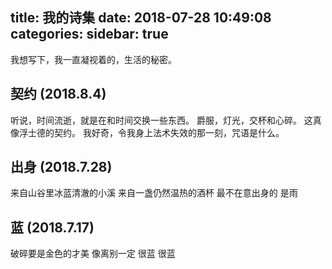 title: 我的诗集
date: 2018-07-28 10:49:08
categories:
sidebar: true
---

我想写下，我一直凝视着的，生活的秘密。

## 契约 (2018.8.4)

听说，时间流逝，就是在和时间交换一些东西。
爵服，灯光，交杯和心碎。
这真像浮士德的契约。
我好奇，令我身上法术失效的那一刻，咒语是什么。

## 出身 (2018.7.28)

来自山谷里冰蓝清澈的小溪 
来自一盏仍然温热的酒杯
最不在意出身的 是雨 

## 蓝 (2018.7.17)

破碎要是金色的才美 
像离别一定
很蓝 很蓝